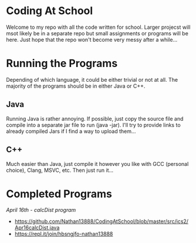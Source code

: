 # Coding At School

Welcome to my repo with all the code written for school. Larger projecst will msot likely be in a separate repo but small assignments or programs will be here. Just hope that the repo won't become very messy after a while...

# Running the Programs

Depending of which language, it could be either trivial or not at all. The majority of the programs should be in either Java or C++.

## Java
Running Java is rather annoying. If possible, just copy the source file and compile into a separate jar file to run (java -jar). I'll try to provide links to already compiled Jars if I find a way to upload them...

## C++
Much easier than Java, just compile it however you like with GCC (personal choice), Clang, MSVC, etc. Then just run it...

# Completed Programs
*April 16th - calcDist program*
- https://github.com/Nathan13888/CodingAtSchool/blob/master/src/ics2/Apr16calcDist.java
- https://repl.it/join/hbsngjfo-nathan13888

